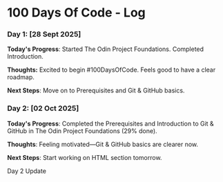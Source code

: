 
# 100 Days Of Code - Log

### Day 1: [28 Sept 2025]

**Today's Progress**: Started The Odin Project Foundations. Completed Introduction. 

**Thoughts:** Excited to begin #100DaysOfCode. Feels good to have a clear roadmap.  

**Next Steps**: Move on to Prerequisites and Git & GitHub basics.

### Day 2: [02 Oct 2025]

**Today's Progress**: Completed the Prerequisites and Introduction to Git & GitHub in The Odin Project Foundations (29% done).

**Thoughts**: Feeling motivated—Git & GitHub basics are clearer now.

**Next Steps**: Start working on HTML section tomorrow.

Day 2 Update
